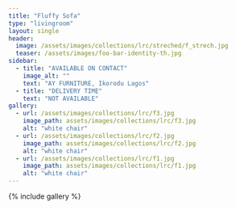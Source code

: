 ```yaml
---
title: "Fluffy Sofa"
type: "livingroom"
layout: single
header:
  image: /assets/images/collections/lrc/streched/f_strech.jpg
  teaser: /assets/images/foo-bar-identity-th.jpg
sidebar:
  - title: "AVAILABLE ON CONTACT"
    image_alt: ""
    text: "AY FURNITURE, Ikorodu Lagos"
  - title: "DELIVERY TIME"
    text: "NOT AVAILABLE"
gallery:
  - url: /assets/images/collections/lrc/f3.jpg
    image_path: assets/images/collections/lrc/f3.jpg
    alt: "white chair"
  - url: /assets/images/collections/lrc/f2.jpg
    image_path: assets/images/collections/lrc/f2.jpg
    alt: "white chair"
  - url: /assets/images/collections/lrc/f1.jpg
    image_path: assets/images/collections/lrc/f1.jpg
    alt: "white chair"
---
```


{% include gallery %}



